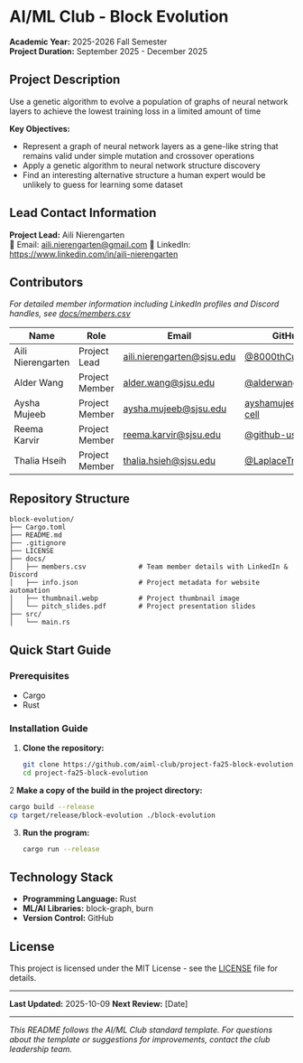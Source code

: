 # AI/ML Club - Block Evolution

**Academic Year:** 2025-2026 Fall Semester  
**Project Duration:** September 2025 - December 2025

## Project Description

Use a genetic algorithm to evolve a population of graphs of neural network layers to achieve the lowest training loss in a limited amount of time

**Key Objectives:**
- Represent a graph of neural network layers as a gene-like string that remains valid under simple mutation and crossover operations
- Apply a genetic algorithm to neural network structure discovery
- Find an interesting alternative structure a human expert would be unlikely to guess for learning some dataset

## Lead Contact Information

**Project Lead:** Aili Nierengarten  
📧 Email: aili.nierengarten@gmail.com
💼 LinkedIn: https://www.linkedin.com/in/aili-nierengarten

## Contributors

*For detailed member information including LinkedIn profiles and Discord handles, see [docs/members.csv](docs/members.csv)*

| Name | Role | Email | GitHub |
|------|------|-------|--------|
| Aili Nierengarten | Project Lead | aili.nierengarten@sjsu.edu | [@8000thCube](https://github.com/8000thCube) |
| Alder Wang | Project Member | alder.wang@sjsu.edu | [@alderwang06](https://github.com/alderwang06) |
| Aysha Mujeeb | Project Member | aysha.mujeeb@sjsu.edu | [ayshamujeeb2007-cell](https://github.com/ayshamujeeb2007-cell) |
| Reema Karvir | Project Member | reema.karvir@sjsu.edu | [@github-username](https://github.com/username) |
| Thalia Hseih | Project Member | thalia.hsieh@sjsu.edu | [@LaplaceTransfem](https://github.com/LaplaceTransfem) |

## Repository Structure

```
block-evolution/
├── Cargo.toml
├── README.md
├── .gitignore
├── LICENSE
├── docs/
│   ├── members.csv             # Team member details with LinkedIn & Discord
│   ├── info.json               # Project metadata for website automation
│   ├── thumbnail.webp          # Project thumbnail image
│   └── pitch_slides.pdf        # Project presentation slides
├── src/
│   └── main.rs
```

## Quick Start Guide

### Prerequisites
- Cargo
- Rust

### Installation Guide

1. **Clone the repository:**
   ```bash
   git clone https://github.com/aiml-club/project-fa25-block-evolution.git
   cd project-fa25-block-evolution
   ```
2 **Make a copy of the build in the project directory:**
   ```bash
   cargo build --release
   cp target/release/block-evolution ./block-evolution
   ```

3. **Run the program:**
   ```bash
   cargo run --release
   ```

## Technology Stack

- **Programming Language:** Rust
- **ML/AI Libraries:** block-graph, burn
- **Version Control:** GitHub

## License

This project is licensed under the MIT License - see the [LICENSE](LICENSE) file for details.

---

**Last Updated:** 2025-10-09
**Next Review:** [Date]

---

*This README follows the AI/ML Club standard template. For questions about the template or suggestions for improvements, contact the club leadership team.*
